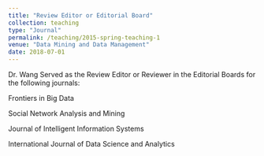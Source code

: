 ```yaml
---
title: "Review Editor or Editorial Board"
collection: teaching
type: "Journal"
permalink: /teaching/2015-spring-teaching-1
venue: "Data Mining and Data Management"
date: 2018-07-01
---
```


Dr. Wang Served as the Review Editor or Reviewer in the Editorial Boards for the following journals: 

Frontiers in Big Data

Social Network Analysis and Mining

Journal of Intelligent Information Systems

International Journal of Data Science and Analytics
